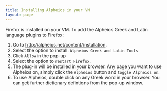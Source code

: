 ```yaml
---
title: Installing Alpheios in your VM
layout: page
---
```


Firefox is installed on your VM.  To add the Alpheios Greek and Latin language plugins to Firefox:

1. Go to <http://alpheios.net/content/installation>.
2. Select the option to install: `Alpheios Greek and Latin Tools` 
3. Click `Allow` in the pop-up
4. Select the option to `restart Firefox`.
5. The plug-in will be installed in your browser. Any page you want to use Alpheios on, simply click the `Alpheios` button and `toggle Alpheios on`.
6. To use Alpheios, double click on any Greek word in your browser. You can get further dictionary defintions from the pop-up window.
